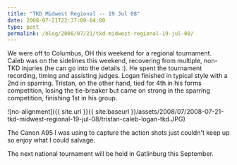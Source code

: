 ```yaml
---
title: "TKD Midwest Regional -- 19 Jul 08"
date: 2008-07-21T22:37:00-04:00
type: post
permalink: /blog/2008/07/21/tkd-midwest-regional-19-jul-08/
---
```

We were off to Columbus, OH this weekend for a regional tournament. Caleb was on the sidelines this weekend, recovering from multiple, non-TKD injuries (he can go into the details :). He spent the tournament recording, timing and assisting judges. Logan finished in typical style with a 2nd in sparring. Tristan, on the other hand, tied for 4th in his forms competition, losing the tie-breaker but came on strong in the sparring competition, finishing 1st in his group.

![no-alignment]({{ site.url }}{{ site.baseurl }}/assets/2008/07/2008-07-21-tkd-midwest-regional-19-jul-08/tristan-caleb-logan-tkd.JPG)

The Canon A95 I was using to capture the action shots just couldn't keep up so enjoy what I could salvage.

The next national tournament will be held in Gatlinburg this September.
